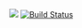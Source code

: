 <a href="https://codeclimate.com/github/SafychCSS/project-lvl1-s474/"><img src="https://api.codeclimate.com/v1/badges/a99a88d28ad37a79dbf6/maintainability" /></a>
[![Build Status](https://travis-ci.org/SafychCSS/project-lvl1-s474.svg?branch=master)](https://travis-ci.org/SafychCSS/project-lvl1-s474)